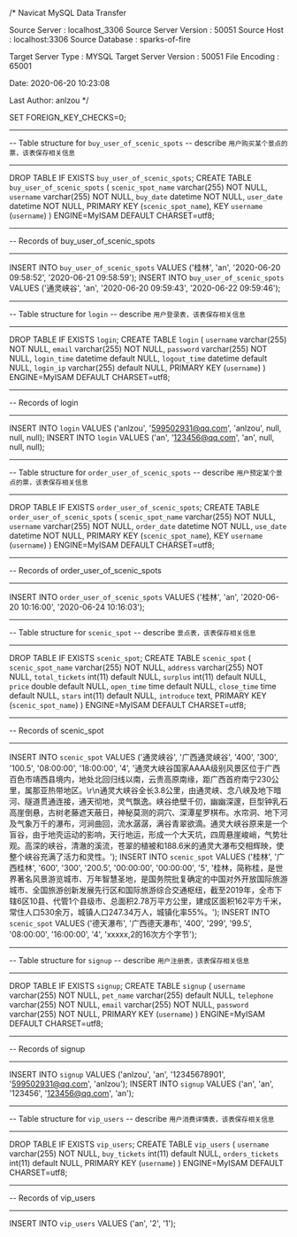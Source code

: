 /*
Navicat MySQL Data Transfer

Source Server         : localhost_3306
Source Server Version : 50051
Source Host           : localhost:3306
Source Database       : sparks-of-fire

Target Server Type    : MYSQL
Target Server Version : 50051
File Encoding         : 65001

Date: 2020-06-20 10:23:08

Last Author: anlzou
*/

SET FOREIGN_KEY_CHECKS=0;

-- ----------------------------
-- Table structure for `buy_user_of_scenic_spots`
-- describe `用户购买某个景点的票，该表保存相关信息`

-- ----------------------------
DROP TABLE IF EXISTS `buy_user_of_scenic_spots`;
CREATE TABLE `buy_user_of_scenic_spots` (
  `scenic_spot_name` varchar(255) NOT NULL,
  `username` varchar(255) NOT NULL,
  `buy_date` datetime NOT NULL,
  `user_date` datetime NOT NULL,
  PRIMARY KEY  (`scenic_spot_name`),
  KEY `username` (`username`)
) ENGINE=MyISAM DEFAULT CHARSET=utf8;

-- ----------------------------
-- Records of buy_user_of_scenic_spots

-- ----------------------------
INSERT INTO `buy_user_of_scenic_spots` VALUES ('桂林', 'an', '2020-06-20 09:58:52', '2020-06-21 09:58:59');
INSERT INTO `buy_user_of_scenic_spots` VALUES ('通灵峡谷', 'an', '2020-06-20 09:59:43', '2020-06-22 09:59:46');

-- ----------------------------
-- Table structure for `login`
-- describe `用户登录表，该表保存相关信息`

-- ----------------------------
DROP TABLE IF EXISTS `login`;
CREATE TABLE `login` (
  `username` varchar(255) NOT NULL,
  `email` varchar(255) NOT NULL,
  `password` varchar(255) NOT NULL,
  `login_time` datetime default NULL,
  `logout_time` datetime default NULL,
  `login_ip` varchar(255) default NULL,
  PRIMARY KEY  (`username`)
) ENGINE=MyISAM DEFAULT CHARSET=utf8;

-- ----------------------------
-- Records of login
-- ----------------------------
INSERT INTO `login` VALUES ('anlzou', '599502931@qq.com', 'anlzou', null, null, null);
INSERT INTO `login` VALUES ('an', '123456@qq.com', 'an', null, null, null);

-- ----------------------------
-- Table structure for `order_user_of_scenic_spots`
-- describe `用户预定某个景点的票，该表保存相关信息`

-- ----------------------------
DROP TABLE IF EXISTS `order_user_of_scenic_spots`;
CREATE TABLE `order_user_of_scenic_spots` (
  `scenic_spot_name` varchar(255) NOT NULL,
  `username` varchar(255) NOT NULL,
  `order_date` datetime NOT NULL,
  `use_date` datetime NOT NULL,
  PRIMARY KEY  (`scenic_spot_name`),
  KEY `username` (`username`)
) ENGINE=MyISAM DEFAULT CHARSET=utf8;

-- ----------------------------
-- Records of order_user_of_scenic_spots
-- ----------------------------
INSERT INTO `order_user_of_scenic_spots` VALUES ('桂林', 'an', '2020-06-20 10:16:00', '2020-06-24 10:16:03');

-- ----------------------------
-- Table structure for `scenic_spot`
-- describe `景点表，该表保存相关信息`

-- ----------------------------
DROP TABLE IF EXISTS `scenic_spot`;
CREATE TABLE `scenic_spot` (
  `scenic_spot_name` varchar(255) NOT NULL,
  `address` varchar(255) NOT NULL,
  `total_tickets` int(11) default NULL,
  `surplus` int(11) default NULL,
  `price` double default NULL,
  `open_time` time default NULL,
  `close_time` time default NULL,
  `stars` int(11) default NULL,
  `introduce` text,
  PRIMARY KEY  (`scenic_spot_name`)
) ENGINE=MyISAM DEFAULT CHARSET=utf8;

-- ----------------------------
-- Records of scenic_spot
-- ----------------------------
INSERT INTO `scenic_spot` VALUES ('通灵峡谷', '广西通灵峡谷', '400', '300', '100.5', '08:00:00', '18:00:00', '4', '通灵大峡谷国家AAAA级别风景区位于广西百色市靖西县境内，地处北回归线以南，云贵高原南缘，距广西首府南宁230公里，属那亚热带地区。\r\n通灵大峡谷全长3.8公里，由通灵峡、念八峡及地下暗河、隧道贯通连接，通天彻地，灵气飘逸。峡谷绝壁千仞，幽幽深邃，巨型钟乳石高崖倒悬，古树老藤遮天蔽日，神秘莫测的洞穴、深潭星罗棋布。水帘洞、地下河及气象万千的瀑布，河涧曲回，流水潺潺，满谷青翠欲滴。通灵大峡谷原来是一个盲谷，由于地壳运动的影响，天行地运，形成一个大天坑，四周悬崖峻峭，气势壮观。高深的峡谷，清澈的溪流，苍翠的植被和188.6米的通灵大瀑布交相辉映，使整个峡谷充满了活力和灵性。');
INSERT INTO `scenic_spot` VALUES ('桂林', '广西桂林', '600', '300', '200.5', '00:00:00', '00:00:00', '5', '桂林，简称桂，是世界著名风景游览城市、万年智慧圣地，是国务院批复确定的中国对外开放国际旅游城市、全国旅游创新发展先行区和国际旅游综合交通枢纽，截至2019年，全市下辖6区10县、代管1个县级市、总面积2.78万平方公里，建成区面积162平方千米，常住人口530余万，城镇人口247.34万人，城镇化率55%。');
INSERT INTO `scenic_spot` VALUES ('德天瀑布', '广西德天瀑布', '400', '299', '99.5', '08:00:00', '16:00:00', '4', 'xxxxx,2的16次方个字节');

-- ----------------------------
-- Table structure for `signup`
-- describe `用户注册表，该表保存相关信息`
-- ----------------------------
DROP TABLE IF EXISTS `signup`;
CREATE TABLE `signup` (
  `username` varchar(255) NOT NULL,
  `pet_name` varchar(255) default NULL,
  `telephone` varchar(255) NOT NULL,
  `email` varchar(255) NOT NULL,
  `password` varchar(255) NOT NULL,
  PRIMARY KEY  (`username`)
) ENGINE=MyISAM DEFAULT CHARSET=utf8;

-- ----------------------------
-- Records of signup
-- ----------------------------
INSERT INTO `signup` VALUES ('anlzou', 'an', '12345678901', '599502931@qq.com', 'anlzou');
INSERT INTO `signup` VALUES ('an', 'an', '123456', '123456@qq.com', 'an');

-- ----------------------------
-- Table structure for `vip_users`
-- describe `用户消费详情表，该表保存相关信息`

-- ----------------------------
DROP TABLE IF EXISTS `vip_users`;
CREATE TABLE `vip_users` (
  `username` varchar(255) NOT NULL,
  `buy_tickets` int(11) default NULL,
  `orders_tickets` int(11) default NULL,
  PRIMARY KEY  (`username`)
) ENGINE=MyISAM DEFAULT CHARSET=utf8;

-- ----------------------------
-- Records of vip_users
-- ----------------------------
INSERT INTO `vip_users` VALUES ('an', '2', '1');